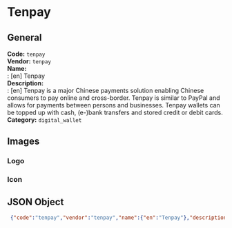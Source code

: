 # Tenpay 
## General 
**Code:** `tenpay`  
**Vendor:** `tenpay`  
**Name:**  
:	[en] Tenpay  
**Description:**  
: [en] Tenpay is a major Chinese payments solution enabling Chinese consumers to pay online and cross-border. Tenpay is similar to PayPal and allows for payments between persons and businesses. Tenpay wallets can be topped up with cash, (e-)bank transfers and stored credit or debit cards.  
**Category:** `digital_wallet`  
## Images 
### Logo 
### Icon 
## JSON Object 
```json
 {"code":"tenpay","vendor":"tenpay","name":{"en":"Tenpay"},"description":{"en":"Tenpay is a major Chinese payments solution enabling Chinese consumers to pay online and cross-border. Tenpay is similar to PayPal and allows for payments between persons and businesses. Tenpay wallets can be topped up with cash, (e-)bank transfers and stored credit or debit cards."},"countries":null,"category":"digital_wallet"}```  
